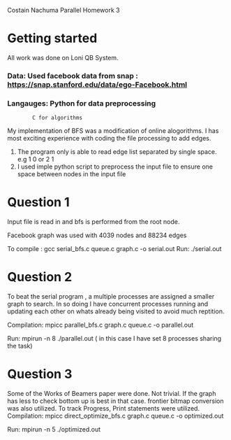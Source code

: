 Costain Nachuma
Parallel Homework 3


# Getting started

All work was done on Loni QB System.
### Data: Used facebook data from snap : https://snap.stanford.edu/data/ego-Facebook.html
### Langauges:  Python for data preprocessing 
		    C for algorithms

My implementation of BFS was a modification of online alogorithms. I has most exciting experience with coding the file processing to add edges. 

1. The program only is able to read edge list separated by single space. e.g 1 0 or 2 1
2. I used imple python script to preprocess the input file to ensure one space between nodes in the input file

# Question 1

Input file is read in and bfs is performed from the root node.

Facebook graph was used with 4039 nodes and 88234 edges

To compile : gcc serial_bfs.c queue.c graph.c -o serial.out
Run:  		 ./serial.out

# Question 2

To beat the serial program , a multiple processes are assigned a smaller graph to search. In so doing I have concurrent processes running and updating each other on whats already being visited to avoid much reptition.

Compilation:
mpicc parallel_bfs.c graph.c queue.c -o parallel.out

Run: 
mpirun -n 8 ./parallel.out ( in this case I have set 8 processes sharing the task)


# Question 3

Some of the Works of Beamers paper were done. Not trivial. 
If the graph has less to check bottom up is best in that case. frontier bitmap conversion was also utilized. To track Progress, Print statements were utilized.
Compilation: mpicc direct_optimize_bfs.c graph.c queue.c -o optimized.out

Run: mpirun -n 5 ./optimized.out








